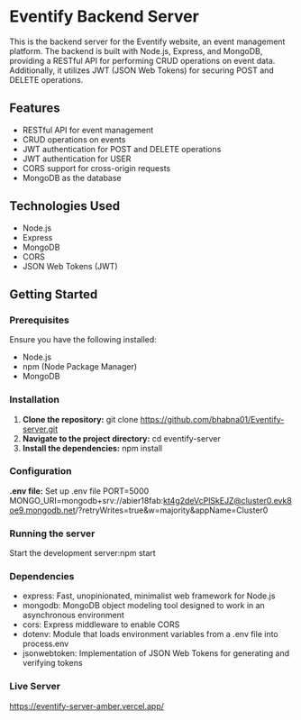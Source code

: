 
# Eventify Backend Server

This is the backend server for the Eventify website, an event management platform. The backend is built with Node.js, Express, and MongoDB, providing a RESTful API for performing CRUD operations on event data. Additionally, it utilizes JWT (JSON Web Tokens) for securing POST and DELETE operations.

## Features

- RESTful API for event management
- CRUD operations on events
- JWT authentication for POST and DELETE operations
- JWT authentication for USER
- CORS support for cross-origin requests
- MongoDB as the database

## Technologies Used

- Node.js
- Express
- MongoDB
- CORS
- JSON Web Tokens (JWT)

## Getting Started

### Prerequisites

Ensure you have the following installed:

- Node.js
- npm (Node Package Manager)
- MongoDB
### Installation
1. **Clone the repository:**
   git clone https://github.com/bhabna01/Eventify-server.git
2. **Navigate to the project directory:**
   cd eventify-server
3. **Install the dependencies:**
   npm install  
###  Configuration
 **.env file:**
   Set up .env file
   PORT=5000
   MONGO_URI=mongodb+srv://abier18fab:kt4g2deVcPlSkEJZ@cluster0.evk8oe9.mongodb.net/?retryWrites=true&w=majority&appName=Cluster0

### Running the server
Start the development server:npm start


### Dependencies

- express: Fast, unopinionated, minimalist web framework for Node.js
- mongodb: MongoDB object modeling tool designed to work in an asynchronous environment
- cors: Express middleware to enable CORS
- dotenv: Module that loads environment variables from a .env file into process.env
- jsonwebtoken: Implementation of JSON Web Tokens for generating and verifying tokens

### Live Server
https://eventify-server-amber.vercel.app/

